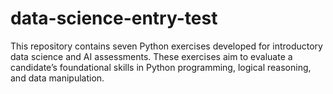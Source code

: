 # data-science-entry-test
This repository contains seven Python exercises developed for introductory data science and AI assessments. These exercises aim to evaluate a candidate’s foundational skills in Python programming, logical reasoning, and data manipulation.
